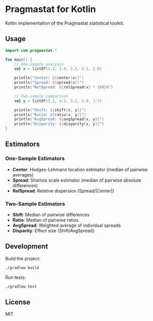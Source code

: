 # Pragmastat for Kotlin

Kotlin implementation of the Pragmastat statistical toolkit.

## Usage

```kotlin
import com.pragmastat.*

fun main() {
    // One-sample analysis
    val x = listOf(1.2, 3.4, 2.5, 4.1, 2.8)

    println("Center: ${center(x)}")
    println("Spread: ${spread(x)}")
    println("RelSpread: ${relSpread(x) * 100}%")

    // Two-sample comparison
    val y = listOf(2.1, 4.3, 3.2, 5.0, 3.7)

    println("Shift: ${shift(x, y)}")
    println("Ratio: ${ratio(x, y)}")
    println("AvgSpread: ${avgSpread(x, y)}")
    println("Disparity: ${disparity(x, y)}")
}
```

## Estimators

### One-Sample Estimators

- **Center**: Hodges-Lehmann location estimator (median of pairwise averages)
- **Spread**: Shamos scale estimator (median of pairwise absolute differences)
- **RelSpread**: Relative dispersion (Spread/|Center|)

### Two-Sample Estimators

- **Shift**: Median of pairwise differences
- **Ratio**: Median of pairwise ratios
- **AvgSpread**: Weighted average of individual spreads
- **Disparity**: Effect size (Shift/AvgSpread)

## Development

Build the project:
```bash
./gradlew build
```

Run tests:
```bash
./gradlew test
```

## License

MIT